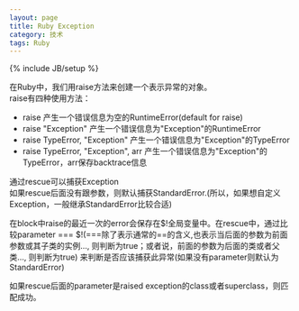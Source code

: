 ```yaml
---
layout: page  
title: Ruby Exception  
category: 技术  
tags: Ruby   
---
```

{% include JB/setup %}

在Ruby中，我们用raise方法来创建一个表示异常的对象。  
raise有四种使用方法：

- raise 
产生一个错误信息为空的RuntimeError(default for raise)
- raise "Exception"
产生一个错误信息为"Exception"的RuntimeError
- raise TypeError, "Exception"
产生一个错误信息为"Exception"的TypeError
- raise TypeError, "Exception", arr
产生一个错误信息为"Exception"的TypeError，arr保存backtrace信息

通过rescue可以捕获Exception  
如果rescue后面没有跟参数，则默认捕获StandardError.(所以，如果想自定义Exception，一般继承StandardError比较合适)

在block中raise的最近一次的error会保存在$!全局变量中。在rescue中，通过比较parameter === $!(===除了表示通常的==的含义,也表示当后面的参数为前面参数或其子类的实例..., 则判断为true；或者说，前面的参数为后面的类或者父类..., 则判断为true) 来判断是否应该捕获此异常(如果没有parameter则默认为StandardError)

如果rescue后面的parameter是raised exception的class或者superclass，则匹配成功。



